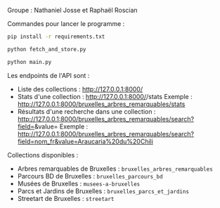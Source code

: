 Groupe :
Nathaniel Josse et Raphaël Roscian

Commandes pour lancer le programme :
```bash
pip install -r requirements.txt

python fetch_and_store.py

python main.py
```

Les endpoints de l'API sont :
- Liste des collections : http://127.0.0.1:8000/
- Stats d'une collection : http://127.0.0.1:8000/<collection>/stats
  Exemple :
  http://127.0.0.1:8000/bruxelles_arbres_remarquables/stats
- Résultats d'une recherche dans une collection : http://127.0.0.1:8000/bruxelles_arbres_remarquables/search?field=<field>&value=<value>
  Exemple :
  http://127.0.0.1:8000/bruxelles_arbres_remarquables/search?field=nom_fr&value=Araucaria%20du%20Chili

Collections disponibles :
- Arbres remarquables de Bruxelles : `bruxelles_arbres_remarquables`
- Parcours BD de Bruxelles : `bruxelles_parcours_bd`
- Musées de Bruxelles : `musees-a-bruxelles`
- Parcs et Jardins de Bruxelles : `bruxelles_parcs_et_jardins`
- Streetart de Bruxelles : `streetart`